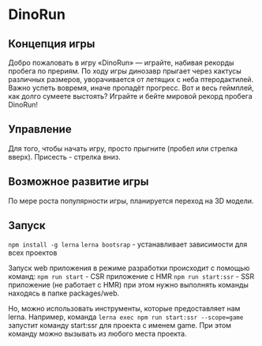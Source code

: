 # DinoRun

## Концепция игры
Добро пожаловать в игру «DinoRun» — играйте, набивая рекорды пробега по прериям. По ходу игры динозавр прыгает через кактусы различных размеров, уворачивается от летящих с неба птеродактилей. Важно успеть вовремя, иначе пропадёт прогресс. Вот и весь геймплей, как долго сумеете выстоять? Играйте и бейте мировой рекорд пробега DinoRun!

## Управление
Для того, чтобы начать игру, просто прыгните (пробел или стрелка вверх). Присесть - стрелка вниз.

## Возможное развитие игры
По мере роста популярности игры, планируется переход на 3D модели.

## Запуск
`npm install -g lerna`
`lerna bootsrap` - устанавливает зависимости для всех проектов

Запуск web приложения в режиме разработки происходит с помощью команд:
`npm run start` - CSR приложение с HMR
`npm run start:ssr` - SSR приложение (не работает с HMR)
при этом нужно выполнять команды находясь в папке packages/web.

Но, можно использовать инструменты, которые предоставляет нам lerna. 
Например, команда `lerna exec npm run start:ssr --scope=game` запустит команду start:ssr для проекта с именем game.
При этом команду можно вызывать из любого места проекта.
